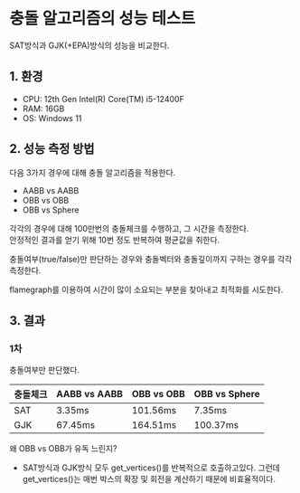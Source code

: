 # 충돌 알고리즘의 성능 테스트
SAT방식과 GJK(+EPA)방식의 성능을 비교한다.

## 1. 환경
- CPU: 12th Gen Intel(R) Core(TM) i5-12400F
- RAM: 16GB
- OS: Windows 11

## 2. 성능 측정 방법
다음 3가지 경우에 대해 충돌 알고리즘을 적용한다.
- AABB vs AABB
- OBB vs OBB
- OBB vs Sphere

각각의 경우에 대해 100만번의 충돌체크를 수행하고, 그 시간을 측정한다.  
안정적인 결과를 얻기 위해 10번 정도 반복하여 평균값을 취한다.  

충돌여부(true/false)만 판단하는 경우와 충돌벡터와 충돌깊이까지 구하는 경우를 각각 측정한다.  

flamegraph를 이용하여 시간이 많이 소요되는 부분을 찾아내고 최적화를 시도한다.  


## 3. 결과
### 1차
충돌여부만 판단했다.  

| 충돌체크 | AABB vs AABB | OBB vs OBB | OBB vs Sphere |
|---|---|---|---|
| SAT | 3.35ms | 101.56ms | 7.35ms |
| GJK | 67.45ms | 164.51ms | 100.37ms |

왜 OBB vs OBB가 유독 느린지?
- SAT방식과 GJK방식 모두 get_vertices()를 반복적으로 호출하고있다. 그런데 get_vertices()는 매번 박스의 확장 및 회전을 계산하기 때문에 비효율적이다.

